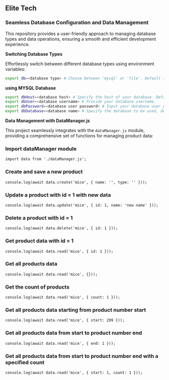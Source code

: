 ## Elite Tech

### Seamless Database Configuration and Data Management

This repository provides a user-friendly approach to managing database types and data operations, ensuring a smooth and efficient development experience.

**Switching Database Types**

Effortlessly switch between different database types using environment variables:

```sh
export db=<database type> # Choose between 'mysql' or 'file'. Default is 'file'.
```

**using MYSQL Database**

```sh
export dbHost=<database host> # Specify the host of your database. Default is 'localhost'.
export dbUser=<database username> # Provide your database username.
export dbPassword=<database user password> # Input your database user password.
export dbDatabase=<database name> # Specify the database to be used, default is 'elite_tech'.
```

**Data Management with DataManager.js**

This project seamlessly integrates with the `dataManager.js` module, providing a comprehensive set of functions for managing product data:

### Import dataManager module

`import data from './dataManager.js';`

### Create and save a new product

`console.log(await data.create('mice', { name: '', type: '' }));`

### Update a product with id = 1 with new data

`console.log(await data.update('mice', { id: 1, name: 'new name' }));`

### Delete a product with id = 1

`console.log(await data.delete('mice', { id: 1 }));`

### Get product data with id = 1

`console.log(await data.read('mice', { id: 1 }));`

### Get all products data

`console.log(await data.read('mice', {}));`

### Get the count of products

`console.log(await data.read('mice', { count: 1 }));`

### Get all products data starting from product number start

`console.log(await data.read('mice', { start: 299 }));`

### Get all products data from start to product number end

`console.log(await data.read('mice', { end: 1 }));`

### Get all products data from start to product number end with a specified count

`console.log(await data.read('mice', { start: 1, count: 1 }));`
